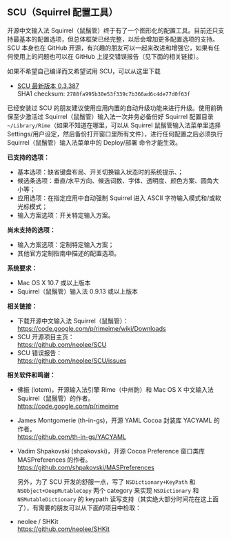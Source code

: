 ## SCU（Squirrel 配置工具）

开源中文输入法 Squirrel（鼠鬚管）终于有了一个图形化的配置工具。目前还只支持最基本的配置选项，但总体框架已经完整，以后会增加更多配置选项的支持。SCU 本身也在 GitHub 开源，有兴趣的朋友可以一起来改进和增强它，如果有任何使用上的问题也可以在 GitHub 上提交错误报告（见下面的相关链接）。

如果不希望自己编译而又希望试用 SCU，可以从这里下载

- [SCU 最新版本 0.3.387](http://update.soulhacker.me/scu/SCU.zip)  
  SHA1 checksum: `2788fa995b30e53f339c7b366ad6c4de77d0f63f`
  
已经安装过 SCU 的朋友建议使用应用内置的自动升级功能来进行升级。使用前确保至少激活过 Squirrel（鼠鬚管）输入法一次并务必备份好 Squirrel 配置目录 `~/Library/Rime`（如果不知道在哪里，可以从 Squirrel 鼠鬚管输入法菜单里选择 Settings/用户设定，然后备份打开窗口里所有文件），进行任何配置之后必须执行 Squirrel（鼠鬚管）输入法菜单中的 Deploy/部署 命令才能生效。

**已支持的选项：**

- 基本选项：缺省键盘布局、开关切换输入状态时的系统提示、；
- 候选条选项：垂直/水平方向、候选词数、字体、透明度、颜色方案、圆角大小等；
- 应用选项：在指定应用中自动强制 Squirrel 进入 ASCII 字符输入模式和/或软光标模式；
- 输入方案选项：开关特定输入方案。

**尚未支持的选项：**

- 输入方案选项：定制特定输入方案；
- 其他官方定制指南中描述的配置选项。

**系统要求：**

- Mac OS X 10.7 或以上版本
- Squirrel（鼠鬚管）输入法 0.9.13 或以上版本

**相关链接：**

- 下载开源中文输入法 Squirrel（鼠鬚管）：  
  https://code.google.com/p/rimeime/wiki/Downloads
- SCU 开源项目主页：  
  https://github.com/neolee/SCU
- SCU 错误报告：  
  https://github.com/neolee/SCU/issues

**相关软件和鸣谢：**

- 佛振 (lotem)，开源输入法引擎 Rime（中州韵）和 Mac OS X 中文输入法 Squirrel（鼠鬚管）的作者。  
  https://code.google.com/p/rimeime
- James Montgomerie (th-in-gs)，开源 YAML Cocoa 封装库 YACYAML 的作者。  
  https://github.com/th-in-gs/YACYAML
- Vadim Shpakovski (shpakovski)，开源 Cocoa Preference 窗口类库 MASPreferences 的作者。  
  https://github.com/shpakovski/MASPreferences

  另外，为了 SCU 开发的舒服一点，写了 `NSDictionary+KeyPath` 和 `NSObject+DeepMutableCopy` 两个 category 来实现 `NSDictionary` 和 `NSMutableDictionary` 的 keypath 读写支持（其实绝大部分时间花在这上面了），有需要的朋友可以从下面的项目中检取：

- neolee / SHKit  
  https://github.com/neolee/SHKit